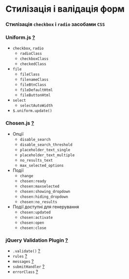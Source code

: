 # Стилізація і валідація форм

### Стилізація `checkbox` і `radio` засобами `CSS`
### Uniform.js [?](http://opensource.audith.org/uniform/)
* `checkbox`, `radio`
  * `radioClass`
  * `checkboxClass`
  * `checkedClass`
* `file`
  * `fileClass`
  * `filenameClass`
  * `fileBtnClass`
  * `fileDefaultHtml`
  * `fileButtonHtml`
* `select`
  * `selectAutoWidth `
* `$.uniform.update()`

### Chosen.js [?](https://harvesthq.github.io/chosen/)
* Опції
  * `disable_search`
  * `disable_search_threshold`
  * `placeholder_text_single`
  * `placeholder_text_multiple`
  * `no_results_text`
  * `max_selected_options`
* Події
  * `change`
  * `chosen:ready`
  * `chosen:maxselected`
  * `chosen:showing_dropdown`
  * `chosen:hiding_dropdown`
  * `chosen:no_results`
* Події доступні для генерування
  * `chosen:updated`
  * `chosen:activate`
  * `chosen:open`
  * `chosen:close`

### jQuery Validation Plugin [?](https://jqueryvalidation.org)
* `.validate()` [?](https://jqueryvalidation.org/validate/)
* `rules` [?](https://jqueryvalidation.org/documentation/#link-list-of-built-in-validation-methods)
* `messages` [?](https://jqueryvalidation.org/validate/#messages)
* `submitHandler` [?](https://jqueryvalidation.org/validate/#submithandler)
* `errorClass` [?](https://jqueryvalidation.org/validate/#errorclass)

